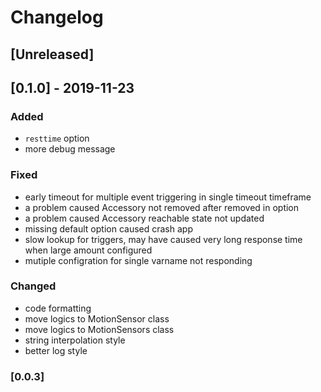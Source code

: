 # Changelog

## [Unreleased]

## [0.1.0] - 2019-11-23
### Added
- `resttime` option
- more debug message

### Fixed
- early timeout for multiple event triggering in single timeout timeframe
- a problem caused Accessory not removed after removed in option
- a problem caused Accessory reachable state not updated
- missing default option caused crash app
- slow lookup for triggers, may have caused very long response time when large amount configured
- mutiple configration for single varname not responding

### Changed
- code formatting
- move logics to MotionSensor class
- move logics to MotionSensors class
- string interpolation style
- better log style

### [0.0.3]
